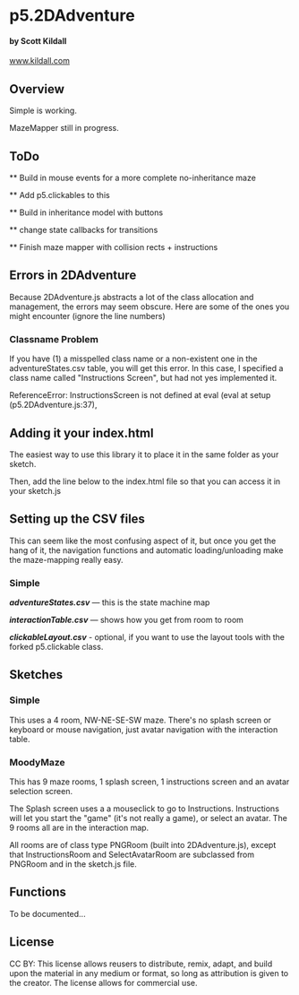 # p5.2DAdventure
#### by Scott Kildall
www.kildall.com


## Overview
Simple is working.

MazeMapper still in progress.


## ToDo
** Build in mouse events for a more complete no-inheritance maze

** Add p5.clickables to this

** Build in inheritance model with buttons

** change state callbacks for transitions

** Finish maze mapper with collision rects + instructions

## Errors in 2DAdventure

Because 2DAdventure.js abstracts a lot of the class allocation and management, the errors may seem obscure. Here are some of the ones you might encounter (ignore the line numbers)

### Classname Problem

If you have (1) a misspelled class name or a non-existent one in the adventureStates.csv table, you will get this error. In this case, I specified a class name called "Instructions Screen", but had not yes implemented it.

ReferenceError: InstructionsScreen is not defined
    at eval (eval at setup (p5.2DAdventure.js:37),
    

## Adding it your index.html

The easiest way to use this library it to place it in the same folder as your sketch.

Then, add the line below to the index.html file so that you can access it in your sketch.js

  <script src="p5.2DAdventure.js"></script>
  
## Setting up the CSV files

This can seem like the most confusing aspect of it, but once you get the hang of it, the navigation functions and automatic loading/unloading make the maze-mapping really easy.
### Simple

**_adventureStates.csv_** — this is the state machine map

**_interactionTable.csv_** — shows how you get from room to room


**_clickableLayout.csv_** - optional, if you want to use the layout tools with the forked p5.clickable class.


## Sketches
### Simple
This uses a 4 room, NW-NE-SE-SW maze. There's no splash screen or keyboard or mouse navigation, just avatar navigation with the interaction table.

### MoodyMaze

This has 9 maze rooms, 1 splash screen, 1 instructions screen and an avatar selection screen.

The Splash screen uses a a mouseclick to go to Instructions. Instructions will let you start the "game" (it's not really a game), or select an avatar. The 9 rooms all are in the interaction map. 

All rooms are of class type PNGRoom (built into 2DAdventure.js), except that InstructionsRoom and SelectAvatarRoom are subclassed from PNGRoom and in the sketch.js file.



## Functions

To be documented...


## License
CC BY: This license allows reusers to distribute, remix, adapt, and build upon the material in any medium or format, so long as attribution is given to the creator. The license allows for commercial use.
